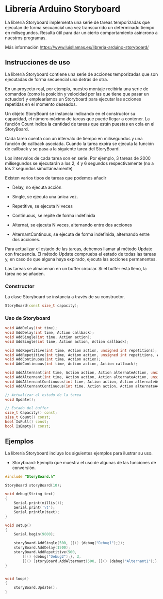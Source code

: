 # Librería Arduino Storyboard
La librería Storyboard implementa una serie de tareas temporizadas que ejecutan de forma secuancial una vez transcurrido un determinado tiempo en milisegundos. Resulta útil para dar un cierto comportamiento asíncrono a nuestros programas.

Más información https://www.luisllamas.es/libreria-arduino-storyboard/

## Instrucciones de uso

La librería Storyboard contiene una serie de acciones temporizadas que son ejecutadas de forma secuencial una detrás de otra.

En un proyecto real, por ejemplo, nuestro montaje recibiría una serie de comandos (como la posición y velocidad por las que tiene que pasar un actuador) y emplearíamos un Storyboard para ejecutar las acciones repetidas en el momento deseados.

Un objeto StoryBoard se instancia indicando en el constructor su capacidad, el número máximo de tareas que puede llegar a contener. La función Count indica la cantidad de tareas que están puestas en cola en el StoryBoard.

Cada tarea cuenta con un intervalo de tiempo en milisegundos y una función de callback asociada. Cuando la tarea expira se ejecuta la función de callback y se pasa a la siguiente tarea del StoryBoard.

Los intervalos de cada tarea son en serie. Por ejemplo, 3 tareas de 2000 milisegundos se ejecutarán a los 2, 4 y 6 segundos respectivamente (no a los 2 segundos simultáneamente)

Existen varios tipos de tareas que podemos añadir
- Delay, no ejecuta acción.
- Single, se ejecuta una única vez.
- Repetitive, se ejecuta N veces  
- Continuous, se repite de forma indefinida

- Alternat, se ejecuta N veces, alternando entre dos acciones
- AlternantContinous, se ejecuta de forma indefinida, alternando entre dos acciones.

Para actualizar el estado de las tareas, debemos llamar al método Update con frecuencia. El método Update comprueba el estado de todas las tareas y, en caso de que alguna haya expirado, ejecuta las acciones permanentes.

Las tareas se almacenan en un buffer circular. Si el buffer está lleno, la tarea no se añaden.


### Constructor
La clase Storyboard se instancia a través de su constructor.
```c++
StoryBoard(const size_t capacity);
```

### Uso de Storyboard
```c++
void AddDelay(int time);
void AddDelay(int time, Action callback);
void AddSingle(int time, Action action);
void AddSingle(int time, Action action, Action callback);

void AddRepetitive(int time, Action action, unsigned int repetitions);
void AddRepetitive(int time, Action action, unsigned int repetitions, Action callback);
void AddContinuous(int time, Action action);
void AddContinuous(int time, Action action, Action callback);

void AddAlternant(int time, Action action, Action alternateAction, unsigned int repetitions);
void AddAlternant(int time, Action action, Action alternateAction, unsigned int repetitions, Action callback);
void AddAlternantContinuous(int time, Action action, Action alternateAction);
void AddAlternantContinuous(int time, Action action, Action alternateAction, Action callback);

// Actualizar el estado de la tarea
void Update();

// Estado del buffer 
size_t Capacity() const;
size_t Count() const;
bool IsFull() const;
bool IsEmpty() const;
```


## Ejemplos
La librería Storyboard incluye los siguientes ejemplos para ilustrar su uso.

* Storyboard: Ejemplo que muestra el uso de algunas de las funciones de conversión.
```c++
#include "StoryBoard.h"

StoryBoard storyBoard(10);

void debug(String text)
{
	Serial.print(millis());
	Serial.print('\t');
	Serial.println(text);
}

void setup() 
{
	Serial.begin(9600);

	storyBoard.AddSingle(500, []() {debug("Debug1");});
	storyBoard.AddDelay(1500);
	storyBoard.AddRepetitive(500, 
		[]() {debug("Debug2");}, 3, 
		[]() {storyBoard.AddAlternant(500, []() {debug("Alternant1");}, []() {debug("Alternant2");}, 2);});
}


void loop()
{
	storyBoard.Update();
}
```

